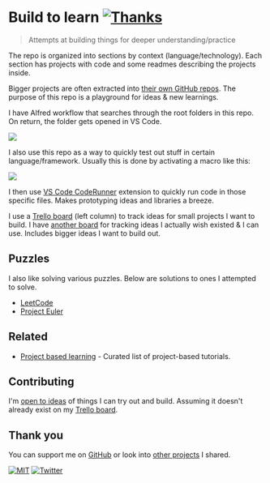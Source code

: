# Build to learn [![Thanks](http://bit.ly/saythankss)](https://github.com/sponsors/nikitavoloboev)

> Attempts at building things for deeper understanding/practice

The repo is organized into sections by context (language/technology). Each section has projects with code and some readmes describing the projects inside.

Bigger projects are often extracted into [their own GitHub repos](https://wiki.nikitavoloboev.xyz/sharing/my-github). The purpose of this repo is a playground for ideas & new learnings.

I have Alfred workflow that searches through the root folders in this repo. On return, the folder gets opened in VS Code.

![](https://i.imgur.com/MO1Cbdo.png)

I also use this repo as a way to quickly test out stuff in certain language/framework. Usually this is done by activating a macro like this:

![](https://i.imgur.com/RBlOSWL.png)

I then use [VS Code CodeRunner](https://github.com/formulahendry/vscode-code-runner) extension to quickly run code in those specific files. Makes prototyping ideas and libraries a breeze.

I use a [Trello board](https://trello.com/b/alB1ryRP) (left column) to track ideas for small projects I want to build. I have [another board](https://trello.com/b/alB1ryRP) for tracking ideas I actually wish existed & I can use. Includes bigger ideas I want to build out.

## Puzzles

I also like solving various puzzles. Below are solutions to ones I attempted to solve.

- [LeetCode](https://github.com/nikitavoloboev/leetcode)
- [Project Euler](https://github.com/nikitavoloboev/euler)

## Related

- [Project based learning](https://github.com/tuvtran/project-based-learning#readme) - Curated list of project-based tutorials.

## Contributing

I'm [open to ideas](../../issues/new) of things I can try out and build. Assuming it doesn't already exist on my [Trello board](https://trello.com/b/alB1ryRP).

## Thank you

You can support me on [GitHub](https://github.com/sponsors/nikitavoloboev) or look into [other projects](https://nikitavoloboev.xyz/projects) I shared.

[![MIT](https://bit.ly/mitbadge)](LICENSE) [![Twitter](http://bit.ly/nikitatweet)](https://twitter.com/nikitavoloboev)
